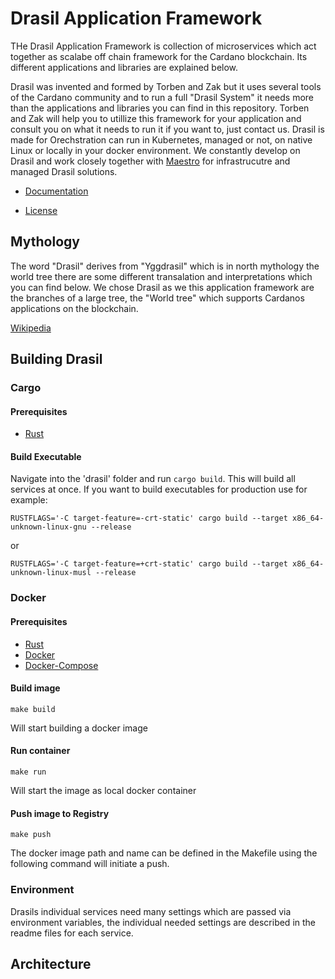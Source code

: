 # Drasil Application Framework

THe Drasil Application Framework is collection of microservices which act together as scalabe off chain framework for the Cardano blockchain. 
Its different applications and libraries are explained below.

Drasil was invented and formed by Torben and Zak but it uses several tools of the Cardano community and to run a full "Drasil System" it needs more than the applications and libraries you can find in this repository. Torben and Zak will help you to utillize this framework for your application and consult you on what it needs to run it if you want to, just contact us. 
Drasil is made for Orechstration can run in Kubernetes, managed or not, on native Linux or locally in your docker environment. We constantly develop on Drasil and 
work closely together with [Maestro](https://www.gomaestro.org) for infrastrucutre and managed Drasil solutions. 

* [Documentation](https://docs.drasil.io/)

* [License]( https://www.drasil.io/licenses/LICENSE-1.0)

## Mythology
The word "Drasil" derives from "Yggdrasil" which is in north mythology the world tree there are some different transalation and interpretations which you can find below. We chose Drasil as we this application framework are the branches of a large tree, the "World tree" which supports Cardanos applications on the blockchain.


[Wikipedia](https://sv.wikipedia.org/wiki/Vidar)


##

## Building Drasil

### Cargo

#### Prerequisites
* [Rust](https://www.rust-lang.org/tools/install/)

#### Build Executable

Navigate into the 'drasil' folder and run `cargo build`. This will build all services at once.
If you want to build executables for production use for example: 

`RUSTFLAGS='-C target-feature=-crt-static' cargo build --target x86_64-unknown-linux-gnu --release`

or

`RUSTFLAGS='-C target-feature=+crt-static' cargo build --target x86_64-unknown-linux-musl --release`


### Docker

#### Prerequisites
* [Rust](https://www.rust-lang.org/tools/install/)
* [Docker](https://docs.docker.com/engine/install/)
* [Docker-Compose](https://docs.docker.com/compose/install/)



#### Build image
```
make build
```
Will start building a docker image 

#### Run container
```
make run
```
Will start the image as local docker container 

#### Push image to Registry
```
make push
```
The docker image path and name can be defined in the Makefile using the following command will initiate a push. 


### Environment 
Drasils individual services need many settings which are passed via environment variables, the individual needed settings are described in the readme files for each service. 

## Architecture